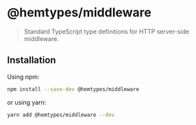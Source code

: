 # @hemtypes/middleware

> Standard TypeScript type definitions for HTTP server-side middleware.

## Installation

Using npm:

```sh
npm install --save-dev @hemtypes/middleware
```

or using yarn:

```sh
yarn add @hemtypes/middleware --dev
```
